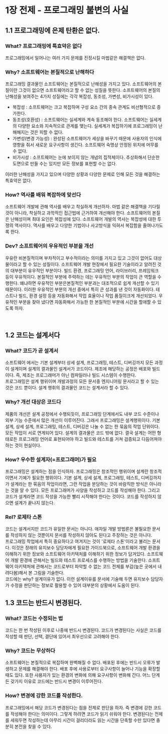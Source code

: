 # 1장 전제 - 프로그래밍 불변의 사실

## 1.1 프로그래밍에 은제 탄환은 없다.

### What? 프로그래밍에 특효약은 없다  

프로그래밍에서 일어나는 여러 가지 문제를 진정시킬 마법같은 해결책은 없다.

### Why? 소프트웨어는 본질적으로 난해하다  

프로그래밍 결과물인 소프트웨어는 본질적으로 난해성을 가지고 있다. 소프트웨어의 본질이란 그것이 없으면 소프트웨어라고 할 수 없는 성질을 뜻한다. 소프트웨어의 본질의 난해성을 보여주는 4가지 성질에는 각각 복잡성, 동조성, 가변성, 비가시성이 있다.

- 복잡성 : 소프트웨어는 크고 복잡하며 구성 요소 간의 종속 관계도 비선형적으로 증가한다.
- 동조성(호환성) : 소프트웨어는 실세계와 계속 동조해야 한다. 소프트웨어는 실세계의 다양한 요소와 지속적으로 관계를 맺는다. 실세계가 복잡하기에 프로그래밍이 난해해지는 것은 피할 수 없다.
- 가변성(변경 가능성) : 완성된 소프트웨어가 세상을 바꾸기 때문에 사용자의 인식에 영향을 줘서 새로운 요구사항이 생긴다. 소프트웨어 숙명상 안정된 위치에 머무를 수 없다.
- 비가시성 : 소프트웨어는 눈에 보이지 않는 개념의 집적체이다. 추상화해서 단순한 도면으로 만들 수는 있지만 모든 정보를 표현할 수는 없다.

이러한 난해성을 가지고 있으며 다양한 상황과 다양한 문제로 인해 모든 것을 해결하는 특효약은 없다.

### How? 역사를 배워 복잡하에 맞선다  

소프트웨어 개발에 관해 역사를 배우고 착실하게 개선하자. 마법 같은 해결책을 기다릴 것이 아니라, 착실하고 과학적인 접근법에 근거하여 개선해야 한다. 소프트웨어의 본질은 난해성이며 최대 요인은 복잡성에 있다. 소프트웨어 개발의 역사는 복잡성에 대한 투쟁의 역사이다.  역사를 배우고 다양한 기법이나 사고방식을 익혀서 복잡함을 줄여나가도록 한다.

### Dev? 소프트웨어의 우유적인 부분을 개선  

우유란 비본질적이며 부차적이고 부수적이라는 의미를 가지고 있고 그것이 없어도 대상물이라고 할 수 있는 성질이다. 소프트웨어 개발 현장에서 필요한 기술이라고 알려진 것의 대부분이 유우적인 부분이다. 빌드 환경, 프로그래밍 언어, 라이브러리, 프레임워크 등이 우유적이다. 본질적인 부분에 주력하는 데는 우유적인 부분의 작업이 큰 역할을 수행한다. 왜냐하면 우유적인 부분은본질적인 부분과는 대조적으로 쉽게 개선할 수 있기 때문이다. 이러한 우유적인 부분의 개선 중에서 특히 큰 성과를 낸 것이 자동화이다. 테스트나 빌드, 환경 설정 등을 자동화해서 작업 효율이나 작업 품질이크게 개선되었다. 우유적인 부분을 찾아 냈다면 자동화해서 가능한 한 본질적인 부분에 시간을 할애할 수 있도록 하자.

<br/>

## 1.2 코드는 설계서다

### What? 코드가 곧 설계서  

소프트웨어 에서는 기본 설계부터 상세 설계, 프로그래밍, 테스트, 디버깅까지 모든 과정이 설계이며 설계의 결과물인 설계서가 코드이다. 제조에 해당하는 공정은 배포와 빌드이다. 즉, 제조는 프로그래머가 아닌 컴파일러나 빌드 시스템이 수행한다.  
프로그래밍은 설계 행위이며 개발과정의 모든 문서중 엔지니어링 문서라고 할 수 있는 것은 코드 뿐이다. 설계 행휘의 결과물인 코드는 설계서라 할 수 있다.

### Why? 개선 대상은 코드다  

제품의 개선은 설계 공정에서 수행되듯이, 프로그래밍 단계에서도 내부 코드 수준이나 외부 기능 수준에서 많은 개선이 이루어진다. 그래서 프로그래밍은 설계행위이다. 기본 설계, 상세 설계, 프로그래밍, 테스트, 디버깅은 나눌 수 없는 한 묶음의 작업 단위이다. 모든 작업이 서로 연계되어 있다. 설계의 결과물은 코드 밖에 없다. 결국 설계는 어떤 형태로든 프로그래밍 언어로 표현되어야 하고 빌드와 테스트를 거쳐 검증되고 다듬어져야 하는 것이 현실이다.

### How? 우수한 설계자(=프로그래머)가 필요  

프로그래밍은 설계하는 점을 인식하자. 프로그래밍은 창조적인 행위이며 설계란 창조적이면서 기예가 필요한 행위이다. 기본 설계, 상세 설계, 프로그래밍, 테스트, 디버깅까지가 설계라는 한 묶음의 작업이라면, 그런 작업을 분담하는 것이 바람직한 방식은 아니라는 것을 알 수 있다. 모든 프로그래머가 사양을 작성하고 코드를 작성해야 한다. 그리고 코드가 설계라면 코드 작성을 가능한 빨리 시작해야 한다는 것이다. 코드를 작성하지 않으면 설계가 끝나지 않는다.

### Rel? 로제타 스톤  

코드는 설계서지만 코드가 유일한 문서는 아니다. 애자일 개발 방법론은 불필요한 문서를 작성하지 않는 것뿐이지 문서를 작성하지 않아도 된다고 주장하는 것은 아니다.  
프로그래밍 작업에서 특히 중요하다고 여겨지는 것이 '로제타 스톤'이라고 불리는 문서다. 이것은 장래의 유지보수 담당자에게 필요한 가이드북으로, 소프트웨어 개발 환경을 이해하기 위한 정보와 소프트웨어 아키텍처를 이해하기 위한 정보가 담겨있다. 소프트웨어 개발 환경에 관해서는 빌드와 테스트 프로세스를 수행하는 방법을 기술한다. 소프트웨어 아키텍처에 관해서는 코드로부터 파악할 수 없는 코드 전체를 부감(높은 곳에서 내려다봄)해서 본 그림을 기술한다.  
코드에는 why? 설계이유가 없다. 이런 설계이유를 문서에 기술해 두면 유지보수 담당자가 수정을 판단하는 정보로 활용할 수 있어 대부분의 상황에서 도움이 된다.



## 1.3 코드는 반드시 변경된다.

### What? 코드는 수정되는 법  

코드는 한 번 작성된 이후로 나중에 반드시 변경된다. 코드가 변경된다는 사실은 코드를 작성할 때 판단, 선택, 결단에 있어서 최우선으로 고려해야 한다.

### Why? 코드는 무상하다  

소프트웨어는 본질적으로 복잡하며 완벽해질 수 없다. 배포된 후에는 반드시 오류가 발생하고 문제를 해결해야 한다. 배포 후에 사용로부터 요구사항이 늘어나 기능을 확장할 때도 있다. 또한 사용자가 있는 환경의 변화에 의해 요구사항이 변화해 간다. 어느 단계든 갖가지 이유로 코드에는 반드시 변경이 이루어진다.

### How? 변경에 강한 코드를 작성한다.  

프로그래밍에서 해당 코드가 변경된다는 점을 전제로 판단을 하자. 즉 변경에 강한 코드를 작성해야 한다는 의미이다. 그렇게 하려면 코드가 읽기 쉬워야 한다. 변경된다는 전제를 세워두면 작성하는데 아무리 시간이 걸리더라도 읽는 시간을 단축할 수만 있다면 충분히 본전을 찾을 수 있다.